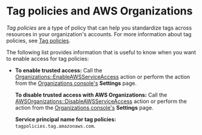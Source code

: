 # Tag policies and AWS Organizations<a name="orgs_integrate_services-tag-policies"></a>

*Tag policies* are a type of policy that can help you standardize tags across resources in your organization's accounts\. For more information about tag policies, see [Tag policies](orgs_manage_policies_tag-policies.md)\. 

The following list provides information that is useful to know when you want to enable access for tag policies:
+ **To enable trusted access:** Call the [Organizations::EnableAWSServiceAccess](https://docs.aws.amazon.com/organizations/latest/APIReference/API_EnableAWSServiceAccess.html) action or perform the action from the [ Organizations console's](https://console.aws.amazon.com/organizations;) **Settings** page\. 

  **To disable trusted access with AWS Organizations:** Call the [AWSOrganizations::DisableAWSServiceAccess](https://docs.aws.amazon.com/organizations/latest/APIReference/API_DisableAWSServiceAccess.html) action or perform the action from the [ Organizations console's](https://console.aws.amazon.com/organizations;) **Settings** page\.

  **Service principal name for tag policies:** `tagpolicies.tag.amazonaws.com`\.